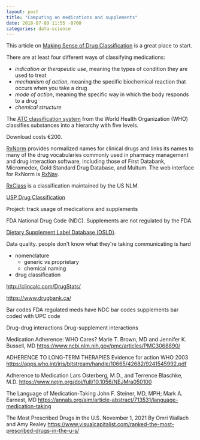 ```yaml
---
layout: post
title: "Computing on medications and supplements"
date: 2018-07-09 11:55 -0700
categories: data-science
---
```




This article on [Making Sense of Drug Classification](https://www.verywellhealth.com/drug-classes-1123991) is a great place to start.

There are at least four different ways of classifying medications:

* *indication or therapeutic use*, meaning the types of condition they are used to treat
* *mechanism of action*, meaning the specific biochemical reaction that occurs when you take a drug
* *mode of action*, meaning the specific way in which the body responds to a drug
* *chemical structure*

The [ATC classification system](https://www.whocc.no/atc/structure_and_principles/) from the World Health Organization (WHO) classifies substances into a hierarchy with five levels.


Download costs €200.

[RxNorm](https://www.nlm.nih.gov/research/umls/rxnorm/) provides normalized names for clinical drugs and links its names to many of the drug vocabularies commonly used in pharmacy management and drug interaction software, including those of First Databank, Micromedex, Gold Standard Drug Database, and Multum. The web interface for RxNorm is [RxNav](https://mor.nlm.nih.gov/RxNav/search?searchBy=String&searchTerm=metoprolol).

[RxClass](https://mor.nlm.nih.gov/RxClass/) is a classification maintained by the US NLM.


[USP Drug Classification](http://www.usp.org/health-quality-safety/usp-drug-classification-system)


Project: track usage of medications and supplements

FDA National Drug Code (NDC).
Supplements are not regulated by the FDA. 

[Dietary Supplement Label Database (DSLD)](https://dsld.nlm.nih.gov/dsld/).

Data quality.
 people don't know what they're taking
 communicating is hard
   - nomenclature
     - generic vs proprietary
     - chemical naming
   - drug classification


http://clincalc.com/DrugStats/

https://www.drugbank.ca/


Bar codes
 FDA regulated meds have NDC bar codes
 supplements bar coded with UPC code


Drug-drug interactions
Drug-supplement interactions




Medication Adherence: WHO Cares?
Marie T. Brown, MD and Jennifer K. Bussell, MD
https://www.ncbi.nlm.nih.gov/pmc/articles/PMC3068890/


ADHERENCE TO LONG-TERM THERAPIES
Evidence for action
WHO 2003
https://apps.who.int/iris/bitstream/handle/10665/42682/9241545992.pdf


Adherence to Medication
Lars Osterberg, M.D., and Terrence Blaschke, M.D.
https://www.nejm.org/doi/full/10.1056/NEJMra050100


The Language of Medication-Taking
John F. Steiner, MD, MPH; Mark A. Earnest, MD
https://annals.org/aim/article-abstract/713531/language-medication-taking


The Most Prescribed Drugs in the U.S.
November 1, 2021
By Omri Wallach and Amy Realey
https://www.visualcapitalist.com/ranked-the-most-prescribed-drugs-in-the-u-s/

